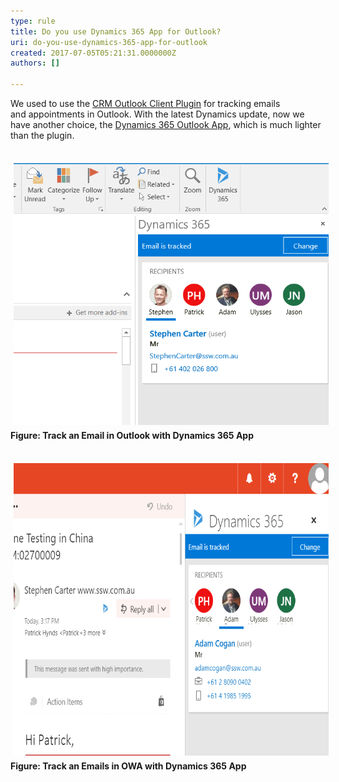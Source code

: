 ```yaml
---
type: rule
title: Do you use Dynamics 365 App for Outlook?
uri: do-you-use-dynamics-365-app-for-outlook
created: 2017-07-05T05:21:31.0000000Z
authors: []

---
```




<span class='intro'> ​We used to use the <a href="https&#58;//www.microsoft.com/en-US/download/details.aspx?id=50370">CRM Outlook Client Plugin​</a> for tracking emails and&#160;appointments in Outlook. With the latest Dynamics update, now we have another choice,&#160;the&#160;<a href="https&#58;//www.microsoft.com/en-US/dynamics/crm-customer-center/dynamics-365-app-for-outlook-user-s-guide.aspx">Dynamics 365 Outlook App​</a>, which is much lighter​ than the plugin.​<br> </span>

<dl class="ssw15-rteElement-ImageArea">​<img src="./track-email-in-outlook.png" alt="track-email-in-outlook.png" style="margin&#58;5px;" /><strong>Figure&#58; Track an Email&#160;in Outlook with Dynamics 365 App</strong><dl class="ssw15-rteElement-ImageArea"><dl class="ssw15-rteElement-ImageArea"><br><img src="./track-email-in-owa.png" alt="track-email-in-owa.png" style="margin&#58;5px;width&#58;668px;height&#58;468px;" /><strong>Figure&#58; Track an&#160;Emails in OWA with Dynamics 365 App&#160;</strong><br></dl></dl><br></dl><p><br></p>


